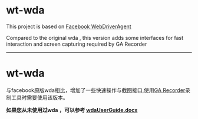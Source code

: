 # wt-wda

This project is based on [Facebook WebDriverAgent](https://github.com/facebook/WebDriverAgent )

Compared to the original wda , this version adds some interfaces for fast interaction and screen capturing required by GA Recorder


--------------------------------------------------------------------------------------------------------------------------------------
# wt-wda


与facebook原版wda相比，增加了一些快速操作与截图接口,使用[GA Recorder](../GAutomatorIos/docs/GA\sRecorder.md)录制工具时需要使用该版本。

**如果您从未使用过wda ，可以参考 [wdaUserGuide.docx](wdaUserGuide.docx)**
